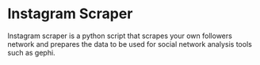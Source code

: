 # Instagram Scraper

Instagram scraper is a python script that scrapes your own followers network and prepares the data to be used for social network analysis tools such as gephi.
